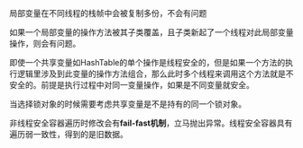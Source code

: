 局部变量在不同线程的栈帧中会被复制多份，不会有问题

如果一个局部变量的操作方法被其子类覆盖，且子类新起了一个线程对此局部变量操作，则会有问题。

即使一个共享变量如HashTable的单个操作是线程安全的，但是如果一个方法的执行逻辑里涉及到此变量的操作方法组合，那么此时多个线程来调用这个方法就是不安全的。前提是执行过程中对同一变量操作，如果是不同变量就安全。

当选择锁对象的时候需要考虑共享变量是不是持有的同一个锁对象。

非线程安全容器遍历时修改会有**fail-fast机制**，立马抛出异常。线程安全容器具有遍历弱一致性，得到的是旧数据。

